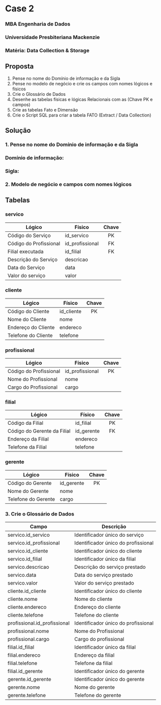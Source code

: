 # Case 2
### MBA Engenharia de Dados
### Universidade Presbiteriana Mackenzie
### Matéria: Data Collection & Storage

## Proposta 
1. Pense no nome do Domínio de informação e da Sigla
2. Pense no modelo de negócio e crie os campos com nomes lógicos e físicos
3. Crie o Glossário de Dados
4. Desenhe as tabelas físicas e lógicas Relacionais com as (Chave PK e campos)
5. Crie as tabelas Fato e Dimensão
6. Crie o Script SQL para criar a tabela FATO (Extract / Data Collection)

## Solução

### 1. Pense no nome do Domínio de informação e da Sigla
### Domínio de informação:
### Sigla:

### 2. Modelo de negócio e campos com nomes lógicos

## Tabelas

### servico

|Lógico                 |   Físico      |   Chave   |
|-----------------------|---------------|:---------:|
|Código do Serviço      |id_servico     |PK         |
|Código do Profissional |id_profissional|FK         |
|Filial executada       |id_filial      |FK         |
|Descrição do Serviço   |descricao      |           |
|Data do Serviço        |data           |           |
|Valor do serviço       |valor          |           |

### cliente

|Lógico                 |   Físico      |   Chave   |
|-----------------------|---------------|:---------:|
|Código do Cliente      |id_cliente     |PK         |
|Nome do Cliente        |nome           |           |
|Endereço do Cliente    |endereco       |           |
|Telefone do Cliente    |telefone       |           |

### profissional

|Lógico                 |       Físico      |   Chave   |
|-----------------------|---------------    |:---------:|
|Código do Profissional |id_profissional    |PK         |
|Nome do Profissional   |nome               |           |
|Cargo do Profissional  |cargo              |           |

### filial

|Lógico                     |       Físico      |   Chave   |
|---------------------------|-------------------|:---------:|
|Código da Filial           |id_filial      |PK         |
|Código do Gerente da Filial|id_gerente     |FK         |
|Endereço da Filial         |endereco       |           |
|Telefone da Filial         |telefone       |           |

### gerente

|Lógico                 |       Físico      |   Chave   |
|-----------------------|-------------------|:---------:|
|Código do Gerente      |id_gerente         |PK         |
|Nome do Gerente        |nome               |           |
|Telefone do Gerente    |cargo              |           |


### 3. Crie o Glossário de Dados

|       Campo                   |   Descrição                       |
|        --                     |       ---                         |
|servico.id_servico             |Identificador único do serviço     |
|servico.id_profissional        |Identificador único do profissional|
|servico.id_cliente             |Identificador único do cliente     |
|servico.id_filial              |Identificador único da filial      |
|servico.descricao              |Descrição do serviço prestado      |
|servico.data                   |Data do serviço prestado           |
|servico.valor                  |Valor do serviço prestado          |
|cliente.id_cliente             |Identificador único do cliente     |
|cliente.nome                   |Nome do cliente                    |
|cliente.endereco               |Endereço do cliente                |
|cliente.telefone               |Telefone do cliente                |
|profissional.id_profissional   |Identificador único do profissional|
|profissional.nome              |Nome do Profissional               |
|profissional.cargo             |Cargo do profissional              |
|filial.id_filial               |Identificador único da filial      |
|filial.endereco                |Endereço da filial                 |
|filial.telefone                |Telefone da filial                 |
|filial.id_gerente              |Identificador único do gerente     |
|gerente.id_gerente             |Identificador único do gerente     |
|gerente.nome                   |Nome do gerente                    |
|gerente.telefone               |Telefone do gerente                |